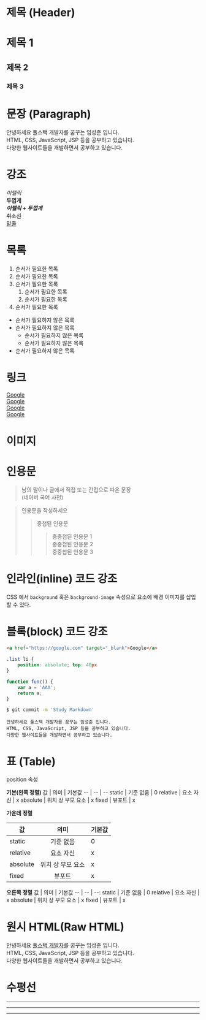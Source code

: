 # 제목 (Header)

# 제목 1
## 제목 2
### 제목 3

# 문장 (Paragraph)
안녕하세요 풀스택 개발자를 꿈꾸는 임성준 입니다.<br />
HTML, CSS, JavaScript, JSP 등을 공부하고 있습니다.  
다양한 웹사이트들을 개발하면서 공부하고 있습니다.<br />

# 강조
_이텔릭_  
**두껍게**  
**_이텔릭 + 두껍게_**  
~~취소선~~  
<u>밑줄</u>    

# 목록
1. 순서가 필요한 목록
1. 순서가 필요한 목록
1. 순서가 필요한 목록
    1. 순서가 필요한 목록
    1. 순서가 필요한 목록
1. 순서가 필요한 목록  

- 순서가 필요하지 않은 목록
- 순서가 필요하지 않은 목록
    - 순서가 필요하지 않은 목록
    - 순서가 필요하지 않은 목록
- 순서가 필요하지 않은 목록

# 링크
<a href="https://google.com">Google</a> <br />
[Google](https://google.com) <br />
<a href="https://google.com" title="Google로 이동!">Google</a> <br />
[Google](https://google.com "Google로 이동") <br />

# 이미지


# 인용문

> 남의 말이나 글에서 직접 또는 간접으로 따온 문장<br />
> (네이버 국어 사전) <br />

> 인용문을 작성하세요
>> 중첩된 인용문
>>> 중중첩된 인용문 1 <br />
>>> 중중첩된 인용문 2 <br />
>>> 중중첩된 인용문 3 <br />

# 인라인(inline) 코드 강조
CSS 에서 `background` 혹은 `background-image` 속성으로 요소에 배경 이미지를 삽입할 수 있다. <br />

# 블록(block) 코드 강조

```html
<a href="https://google.com" target="_blank">Google</a>
```
```css
.list li {
    position: absolute; top: 40px
}
```
```javascript
function func() {
    var a = 'AAA';
    return a;
}
```

```bash
$ git commit -m 'Study Markdown'
```

```plaintext
안녕하세요 풀스택 개발자를 꿈꾸는 임성준 입니다.
HTML, CSS, JavaScript, JSP 등을 공부하고 있습니다.  
다양한 웹사이트들을 개발하면서 공부하고 있습니다.
```

# 표 (Table)

position 속성 <br />

**기본(왼쪽 정렬)**
값 | 의미 | 기본값
-- | -- | --
static | 기준 없음 | 0
relative | 요소 자신 | x
absolute | 위치 상 부모 요소 | x
fixed | 뷰포트 | x

**가운데 정렬**

값 | 의미 | 기본값
-- | :--: | --
static | 기준 없음 | 0
relative | 요소 자신 | x
absolute | 위치 상 부모 요소 | x
fixed | 뷰포트 | x

**오른쪽 정렬**
값 | 의미 | 기본값
-- | -- | --:
static | 기준 없음 | 0
relative | 요소 자신 | x
absolute | 위치 상 부모 요소 | x
fixed | 뷰포트 | x

# 원시 HTML(Raw HTML)
안녕하세요 <span style="text-decoration: underline;">풀스택 개발자</span>를 꿈꾸는 임성준 입니다.<br />
HTML, CSS, JavaScript, JSP 등을 공부하고 있습니다.  
다양한 웹사이트들을 개발하면서 공부하고 있습니다.<br />

# 수평선
---
***
___